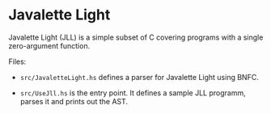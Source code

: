 # Javalette Light

Javalette Light (JLL) is a simple subset of C covering
programs with a single zero-argument function.

Files:

* `src/JavaletteLight.hs` defines a parser for Javalette Light using BNFC.

* `src/UseJll.hs` is the entry point. It defines a sample JLL programm, parses it and prints out the AST.
